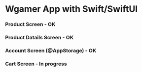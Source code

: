 # Wgamer App with Swift/SwiftUI

### Product Screen - OK
### Product Datails Screen - OK
### Account Screen (@AppStorage) - OK
### Cart Screen - In progress
